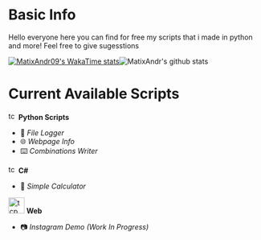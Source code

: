 # Basic Info

Hello everyone here you can find for free my scripts that i made in python and more! Feel free to give sugesstions

[![MatixAndr09's WakaTime stats](https://github-readme-stats.vercel.app/api/wakatime?username=matixandr09)](https://github.com/anuraghazra/github-readme-stats)![MatixAndr's github stats](https://github-readme-stats.vercel.app/api?username=matixandr09&show_icons=true&theme=radical)

# Current Available Scripts

<img src="https://cdn.discordapp.com/attachments/1174656852596903976/1174656875153866762/Bez_nazwy-1.png?ex=65686377&is=6555ee77&hm=fb9c06a56d067121eec3ba767c715cd1f13bb0b1167df48b6974caa08b3eef5a" width="16" height="16" alt="tcp"> **Python Scripts**
  - 📰 *File Logger*
  - 🌐 *Webpage Info*
  - ⌨️ *Combinations Writer*

<img src="https://cdn.discordapp.com/emojis/763441152640417814.webp?size=96&quality=lossless" width="16" height="16" alt="tcp"> **C#**
  - 🧨 *Simple Calculator* 

<img src="https://cdn.discordapp.com/emojis/763438061501022209.webp?size=96&quality=lossless" width="32" height="32" alt="tcp"> **Web**
  - 📷 *Instagram Demo* _(Work In Progress)_
